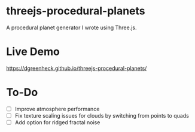 # threejs-procedural-planets

A procedural planet generator I wrote using Three.js.

# Live Demo

https://dgreenheck.github.io/threejs-procedural-planets/

# To-Do

- [ ] Improve atmosphere performance
- [ ] Fix texture scaling issues for clouds by switching from points to quads
- [ ] Add option for ridged fractal noise
